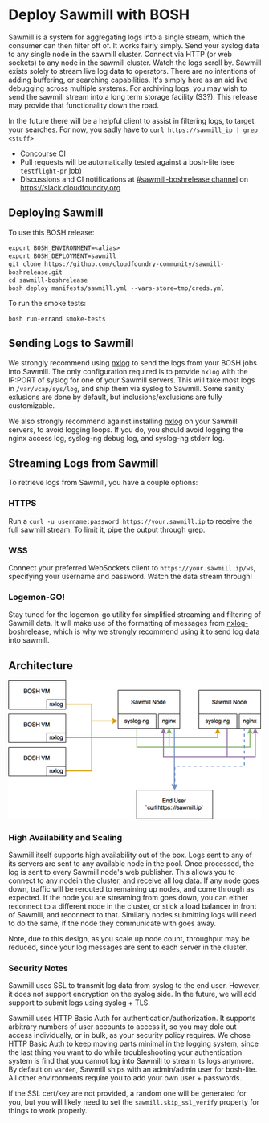 # Deploy Sawmill with BOSH

Sawmill is a system for aggregating logs into a single stream,
which the consumer can then filter off of. It works fairly simply.
Send your syslog data to any single node in the sawmill cluster.
Connect via HTTP (or web sockets) to any node in the sawmill cluster.
Watch the logs scroll by. Sawmill exists solely to stream live log data
to operators. There are no intentions of adding buffering, or searching
capabilities. It's simply here as an aid live debugging across multiple
systems. For archiving logs, you may wish to send the sawmill stream into
a long term storage facility (S3?). This release may provide that
functionality down the road.

In the future there will be a helpful client to assist in filtering
logs, to target your searches. For now, you sadly have to `curl https://sawmill_ip | grep <stuff>`

* [Concourse CI](https://ci.starkandwayne.com/teams/main/pipelines/sawmill-boshrelease?groups=sawmill-boshrelease)
* Pull requests will be automatically tested against a bosh-lite (see `testflight-pr` job)
* Discussions and CI notifications at [#sawmill-boshrelease channel](https://cloudfoundry.slack.com/messages/C6SUUTMDJ/) on https://slack.cloudfoundry.org

## Deploying Sawmill

To use this BOSH release:

```
export BOSH_ENVIRONMENT=<alias>
export BOSH_DEPLOYMENT=sawmill
git clone https://github.com/cloudfoundry-community/sawmill-boshrelease.git
cd sawmill-boshrelease
bosh deploy manifests/sawmill.yml --vars-store=tmp/creds.yml
```

To run the smoke tests:

```
bosh run-errand smoke-tests
```

## Sending Logs to Sawmill

We strongly recommend using [nxlog](https://github.com/hybris/nxlog-boshrelease)
to send the logs from your BOSH jobs into Sawmill. The only configuration required
is to provide `nxlog` with the IP:PORT of syslog for one of your Sawmill servers.
This will take most logs in `/var/vcap/sys/log`, and ship them via syslog to Sawmill.
Some sanity exlusions are done by default, but inclusions/exclusions are fully customizable.

We also strongly recommend against installing [nxlog](https://github.com/hybris/nxlog-boshrelease)
on your Sawmill servers, to avoid logging loops. If you do, you should avoid logging the nginx access
log, syslog-ng debug log, and syslog-ng stderr log.

## Streaming Logs from Sawmill

To retrieve logs from Sawmill, you have a couple options:

### HTTPS

Run a `curl -u username:password https://your.sawmill.ip` to receive the full
sawmill stream. To limit it, pipe the output through grep.

### WSS

Connect your preferred WebSockets client to `https://your.sawmill.ip/ws`, specifying
your username and password. Watch the data stream through!

### Logemon-GO!

Stay tuned for the logemon-go utility for simplified streaming and filtering of
Sawmill data. It will make use of the formatting of messages from
[nxlog-boshrelease](https://github.com/hybris/nxlog-boshrelease), which is why we
strongly recommend using it to send log data into sawmill.

## Architecture

![Sawmill Architecture Diagram](sawmill-arch.png)

### High Availability and Scaling

Sawmill itself supports high availability out of the box. Logs sent to any of its servers
are sent to any available node in the pool. Once processed, the log is sent to every Sawmill
node's web publisher. This allows you to connect to any nodein the cluster, and receive
all log data. If any node goes down, traffic will be rerouted to remaining up nodes,
and come through as expected. If the node you are streaming from goes down, you can either
reconnect to a different node in the cluster, or stick a load balancer in front of Sawmill,
and reconnect to that. Similarly nodes submitting logs will need to do the same, if the node
they communicate with goes away.

Note, due to this design, as you scale up node count, throughput may be reduced,
since your log messages are sent to each server in the cluster.

### Security Notes

Sawmill uses SSL to transmit log data from syslog to the end user. However,
it does not support encryption on the syslog side. In the future, we will add
support to submit logs using syslog + TLS.

Sawmill uses HTTP Basic Auth for authentication/authorization. It supports
arbitrary numbers of user accounts to access it, so you may dole out access
individually, or in bulk, as your security policy requires. We chose HTTP Basic
Auth to keep moving parts minimal in the logging system, since the last thing
you want to do while troubleshooting your authentication system is find that
you cannot log into Sawmill to stream its logs anymore. By default on `warden`,
Sawmill ships with an admin/admin user for bosh-lite. All other environments
require you to add your own user + passwords.

If the SSL cert/key are not provided, a random one will be generated for you,
but you will likely need to set the `sawmill.skip_ssl_verify` property for things
to work properly.
